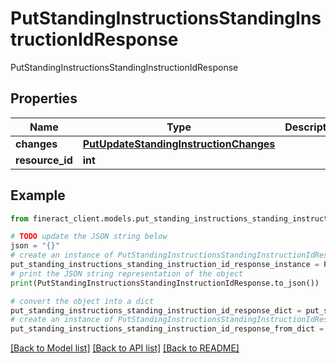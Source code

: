 # PutStandingInstructionsStandingInstructionIdResponse

PutStandingInstructionsStandingInstructionIdResponse

## Properties

Name | Type | Description | Notes
------------ | ------------- | ------------- | -------------
**changes** | [**PutUpdateStandingInstructionChanges**](PutUpdateStandingInstructionChanges.md) |  | [optional] 
**resource_id** | **int** |  | [optional] 

## Example

```python
from fineract_client.models.put_standing_instructions_standing_instruction_id_response import PutStandingInstructionsStandingInstructionIdResponse

# TODO update the JSON string below
json = "{}"
# create an instance of PutStandingInstructionsStandingInstructionIdResponse from a JSON string
put_standing_instructions_standing_instruction_id_response_instance = PutStandingInstructionsStandingInstructionIdResponse.from_json(json)
# print the JSON string representation of the object
print(PutStandingInstructionsStandingInstructionIdResponse.to_json())

# convert the object into a dict
put_standing_instructions_standing_instruction_id_response_dict = put_standing_instructions_standing_instruction_id_response_instance.to_dict()
# create an instance of PutStandingInstructionsStandingInstructionIdResponse from a dict
put_standing_instructions_standing_instruction_id_response_from_dict = PutStandingInstructionsStandingInstructionIdResponse.from_dict(put_standing_instructions_standing_instruction_id_response_dict)
```
[[Back to Model list]](../README.md#documentation-for-models) [[Back to API list]](../README.md#documentation-for-api-endpoints) [[Back to README]](../README.md)


